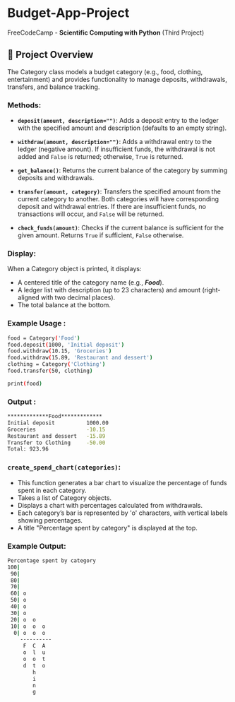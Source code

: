 # **Budget-App-Project**

FreeCodeCamp - **Scientific Computing with Python** (Third Project)  

## 📌 **Project Overview**  
The Category class models a budget category (e.g., food, clothing, entertainment) and provides functionality to manage deposits, withdrawals, transfers, and balance tracking.

### Methods:
- **`deposit(amount, description="")`**:
    Adds a deposit entry to the ledger with the specified amount and description (defaults to an empty string).
  
- **`withdraw(amount, description="")`**:
    Adds a withdrawal entry to the ledger (negative amount). If insufficient funds, the withdrawal is not added and `False` is returned; otherwise, `True` is returned.
  
- **`get_balance()`**: Returns the current balance of the category by summing deposits and withdrawals.
- **`transfer(amount, category)`**: Transfers the specified amount from the current category to another. Both categories will have corresponding deposit and withdrawal entries. If there are insufficient funds, no transactions will occur, and `False` will be returned.
- **`check_funds(amount)`**: Checks if the current balance is sufficient for the given amount. Returns `True` if sufficient, `False` otherwise.
  
### Display:

When a Category object is printed, it displays:
- A centered title of the category name (e.g., *************Food*************).
- A ledger list with description (up to 23 characters) and amount (right-aligned with two decimal places).
- The total balance at the bottom.

### Example Usage : 
```sh
food = Category('Food')
food.deposit(1000, 'Initial deposit')
food.withdraw(10.15, 'Groceries')
food.withdraw(15.89, 'Restaurant and dessert')
clothing = Category('Clothing')
food.transfer(50, clothing)

print(food)
```
### Output : 
```sh
*************Food*************
Initial deposit          1000.00
Groceries                -10.15
Restaurant and dessert   -15.89
Transfer to Clothing     -50.00
Total: 923.96
```

### `create_spend_chart(categories)`:
-  This function generates a bar chart to visualize the percentage of funds spent in each category.
-  Takes a list of Category objects.
-  Displays a chart with percentages calculated from withdrawals.
-  Each category’s bar is represented by 'o' characters, with vertical labels showing percentages.
-  A title "Percentage spent by category" is displayed at the top.

### Example Output:
```sh
Percentage spent by category
100|          
 90|          
 80|          
 70|          
 60| o        
 50| o        
 40| o        
 30| o        
 20| o  o     
 10| o  o  o  
  0| o  o  o  
    ----------
     F  C  A  
     o  l  u  
     o  o  t  
     d  t  o  
        h     
        i     
        n     
        g
```
